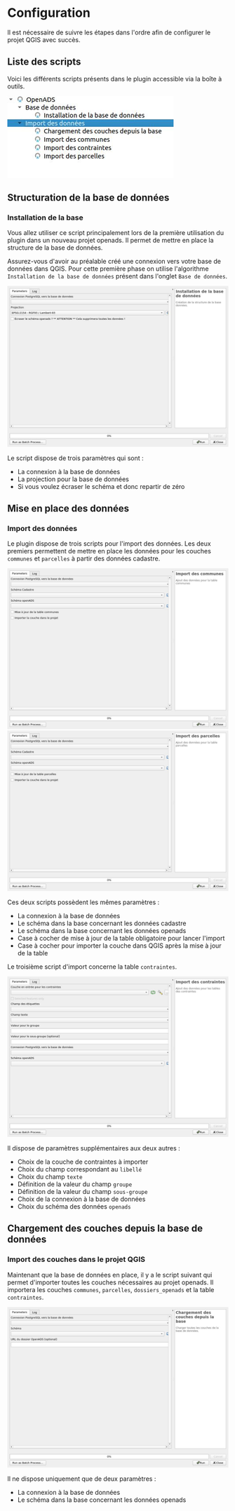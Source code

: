 # Configuration

Il est nécessaire de suivre les étapes dans l'ordre afin de configurer le projet QGIS avec succès.

## Liste des scripts

Voici les différents scripts présents dans le plugin accessible via la boîte à outils.

![openads_toolbox](./media/openads-toolbox.jpg)

## Structuration de la base de données

### Installation de la base

Vous allez utiliser ce script principalement lors de la première utilisation du plugin dans un nouveau projet
openads.
Il permet de mettre en place la structure de la base de données.

Assurez-vous d'avoir au préalable créé une connexion vers votre base de données dans QGIS. Pour cette première
phase on utilise l'algorithme `Installation de la base de données` présent dans l'onglet `Base de données`.

![openads_install](../processing/openads-create_database_structure.jpg)

Le script dispose de trois paramètres qui sont :

* La connexion à la base de données
* La projection pour la base de données
* Si vous voulez écraser le schéma et donc repartir de zéro

## Mise en place des données

### Import des données

Le plugin dispose de trois scripts pour l'import des données. Les deux premiers permettent de mettre
en place les données pour les couches `communes` et `parcelles` à partir des données cadastre.

![openads_import_communes](../processing/openads-data_commune.jpg)
![openads_import_parcelles](../processing/openads-data_parcelle.jpg)

Ces deux scripts possèdent les mêmes paramètres :

* La connexion à la base de données
* Le schéma dans la base concernant les données cadastre
* Le schéma dans la base concernant les données openads
* Case à cocher de mise à jour de la table obligatoire pour lancer l'import
* Case à cocher pour importer la couche dans QGIS après la mise à jour de la table

Le troisième script d'import concerne la table `contraintes`.

![openads_import_contraintes](../processing/openads-data_constraints.jpg)

Il dispose de paramètres supplémentaires aux deux autres :

* Choix de la couche de contraintes à importer
* Choix du champ correspondant au `libellé`
* Choix du champ `texte`
* Définition de la valeur du champ `groupe`
* Définition de la valeur du champ `sous-groupe`
* Choix de la connexion à la base de données
* Choix du schéma des données `openads`

## Chargement des couches depuis la base de données

### Import des couches dans le projet QGIS

Maintenant que la base de données en place, il y a le script suivant qui permet d'importer toutes
les couches nécessaires au projet openads. Il importera les couches `communes`, `parcelles`,
`dossiers_openads` et la table `contraintes`.

![openads_import_layer](../processing/openads-load_layers.jpg)

Il ne dispose uniquement que de deux paramètres :

* La connexion à la base de données
* Le schéma dans la base concernant les données openads
